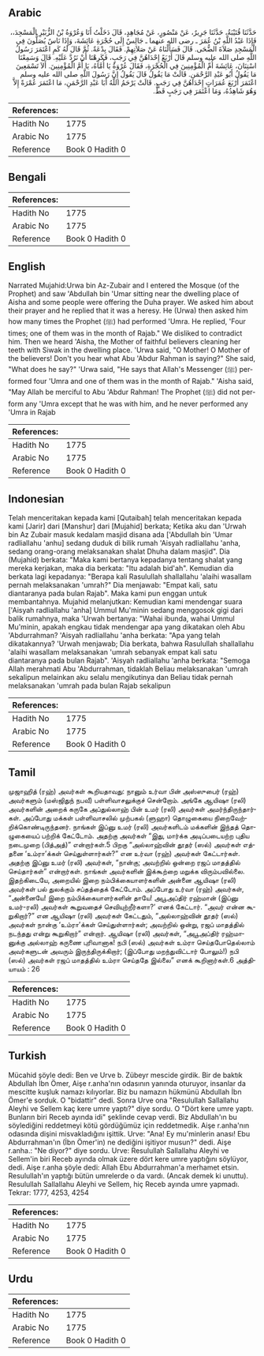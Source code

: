 ## Arabic


<div dir="rtl" lang="ar" style={{fontSize:'larger',backgroundColor:'#f8f9fa',padding:20}}>
حَدَّثَنَا قُتَيْبَةُ، حَدَّثَنَا جَرِيرٌ، عَنْ مَنْصُورٍ، عَنْ مُجَاهِدٍ، قَالَ دَخَلْتُ أَنَا وَعُرْوَةُ بْنُ الزُّبَيْرِ الْمَسْجِدَ،، فَإِذَا عَبْدُ اللَّهِ بْنُ عُمَرَ ـ رضى الله عنهما ـ جَالِسٌ إِلَى حُجْرَةِ عَائِشَةَ، وَإِذَا نَاسٌ يُصَلُّونَ فِي الْمَسْجِدِ صَلاَةَ الضُّحَى‏.‏ قَالَ فَسَأَلْنَاهُ عَنْ صَلاَتِهِمْ‏.‏ فَقَالَ بِدْعَةٌ‏.‏ ثُمَّ قَالَ لَهُ كَمِ اعْتَمَرَ رَسُولُ اللَّهِ صلى الله عليه وسلم قَالَ أَرْبَعً إِحْدَاهُنَّ فِي رَجَبٍ، فَكَرِهْنَا أَنْ نَرُدَّ عَلَيْهِ‏.‏ قَالَ وَسَمِعْنَا اسْتِنَانَ، عَائِشَةَ أُمِّ الْمُؤْمِنِينَ فِي الْحُجْرَةِ، فَقَالَ عُرْوَةُ يَا أُمَّاهُ، يَا أُمَّ الْمُؤْمِنِينَ‏.‏ أَلاَ تَسْمَعِينَ مَا يَقُولُ أَبُو عَبْدِ الرَّحْمَنِ‏.‏ قَالَتْ مَا يَقُولُ قَالَ يَقُولُ إِنَّ رَسُولَ اللَّهِ صلى الله عليه وسلم اعْتَمَرَ أَرْبَعَ عُمَرَاتٍ إِحْدَاهُنَّ فِي رَجَبٍ‏.‏ قَالَتْ يَرْحَمُ اللَّهُ أَبَا عَبْدِ الرَّحْمَنِ، مَا اعْتَمَرَ عُمْرَةً إِلاَّ وَهُوَ شَاهِدُهُ، وَمَا اعْتَمَرَ فِي رَجَبٍ قَطُّ‏.‏
</div>
<div style={{backgroundColor:'#f8f9fa',padding:20, marginBottom: 10}}><table> <thead> <tr> <th>References:</th> <th></th> </tr> </thead> <tbody><tr><td>Hadith No</td><td>1775</td></tr><tr><td>Arabic No</td><td>1775</td></tr><tr><td>Reference</td><td>Book 0 Hadith 0</td></tr></tbody></table></div>

## Bengali


<div dir="ltr" lang="bn" style={{fontSize:'larger',backgroundColor:'#f8f9fa',padding:20}}>

</div>
<div style={{backgroundColor:'#f8f9fa',padding:20, marginBottom: 10}}><table> <thead> <tr> <th>References:</th> <th></th> </tr> </thead> <tbody><tr><td>Hadith No</td><td>1775</td></tr><tr><td>Arabic No</td><td>1775</td></tr><tr><td>Reference</td><td>Book 0 Hadith 0</td></tr></tbody></table></div>

## English


<div dir="ltr" lang="en" style={{fontSize:'larger',backgroundColor:'#f8f9fa',padding:20}}>
Narrated Mujahid:Urwa bin Az-Zubair and I entered the Mosque (of the Prophet) and saw 'Abdullah bin 'Umar sitting near the dwelling place of Aisha and some people were offering the Duha prayer. We asked him about their prayer and he replied that it was a heresy. He (Urwa) then asked him how many times the Prophet (ﷺ) had performed 'Umra. He replied, 'Four times; one of them was in the month of Rajab." We disliked to contradict him. Then we heard 'Aisha, the Mother of faithful believers cleaning her teeth with Siwak in the dwelling place. 'Urwa said, "O Mother! O Mother of the believers! Don't you hear what Abu 'Abdur Rahman is saying?" She said, "What does he say?" 'Urwa said, "He says that Allah's Messenger (ﷺ) performed four 'Umra and one of them was in the month of Rajab." 'Aisha said, "May Allah be merciful to Abu 'Abdur Rahman! The Prophet (ﷺ) did not perform any 'Umra except that he was with him, and he never performed any 'Umra in Rajab
</div>
<div style={{backgroundColor:'#f8f9fa',padding:20, marginBottom: 10}}><table> <thead> <tr> <th>References:</th> <th></th> </tr> </thead> <tbody><tr><td>Hadith No</td><td>1775</td></tr><tr><td>Arabic No</td><td>1775</td></tr><tr><td>Reference</td><td>Book 0 Hadith 0</td></tr></tbody></table></div>

## Indonesian


<div dir="ltr" lang="id" style={{fontSize:'larger',backgroundColor:'#f8f9fa',padding:20}}>
Telah menceritakan kepada kami [Qutaibah] telah menceritakan kepada kami [Jarir] dari [Manshur] dari [Mujahid] berkata; Ketika aku dan 'Urwah bin Az Zubair masuk kedalam masjid disana ada ['Abdullah bin 'Umar radliallahu 'anhu] sedang duduk di bilik rumah 'Aisyah radliallahu 'anha, sedang orang-orang melaksanakan shalat Dhuha dalam masjid". Dia (Mujahid) berkata: "Maka kami bertanya kepadanya tentang shalat yang mereka kerjakan, maka dia berkata: "Itu adalah bid'ah". Kemudian dia berkata lagi kepadanya: "Berapa kali Rasulullah shallallahu 'alaihi wasallam pernah melaksanakan 'umrah?" Dia menjawab: "Empat kali, satu diantaranya pada bulan Rajab". Maka kami pun enggan untuk membantahnya. Mujahid melanjutkan: Kemudian kami mendengar suara ['Aisyah radliallahu 'anha] Ummul Mu'minin sedang menggosok gigi dari balik rumahnya, maka 'Urwah bertanya: "Wahai ibunda, wahai Ummul Mu'minin, apakah engkau tidak mendengar apa yang dikatakan oleh Abu 'Abdurrahman? 'Aisyah radliallahu 'anha berkata: "Apa yang telah dikatakannya? 'Urwah menjawab; Dia berkata, bahwa Rasulullah shallallahu 'alaihi wasallam melaksanakan 'umrah sebanyak empat kali satu diantaranya pada bulan Rajab". 'Aisyah radliallahu 'anha berkata: "Semoga Allah merahmati Abu 'Abdurrahman, tidaklah Beliau melaksanakan 'umrah sekalipun melainkan aku selalu mengikutinya dan Beliau tidak pernah melaksanakan 'umrah pada bulan Rajab sekalipun
</div>
<div style={{backgroundColor:'#f8f9fa',padding:20, marginBottom: 10}}><table> <thead> <tr> <th>References:</th> <th></th> </tr> </thead> <tbody><tr><td>Hadith No</td><td>1775</td></tr><tr><td>Arabic No</td><td>1775</td></tr><tr><td>Reference</td><td>Book 0 Hadith 0</td></tr></tbody></table></div>

## Tamil


<div dir="ltr" lang="ta" style={{fontSize:'larger',backgroundColor:'#f8f9fa',padding:20}}>
முஜாஹித் (ரஹ்) அவர்கள் கூறியதாவது: நானும் உர்வா பின் அஸ்ஸுபைர் (ரஹ்) அவர்களும் (மஸ்ஜிதுந் நபவீ) பள்ளிவாசலுக்குச் சென்றோம். அங்கே ஆயிஷா (ரலி) அவர்களின் அறைக் கருகே அப்துல்லாஹ் பின் உமர் (ரலி) அவர்கள் அமர்ந்திருந்தார்கள். அப்போது மக்கள் பள்ளிவாசலில் முற்பகல் (ளுஹா) தொழுகையை நிறைவேற்றிக்கொண்டிருந்தனர். நாங்கள் இப்னு உமர் (ரலி) அவர்களிடம் மக்களின் இந்தத் தொழுகையைப் பற்றிக் கேட்டோம். அதற்கு அவர்கள் “இது, மார்க்க அடிப்படையற்ற புதிய நடைமுறை (பித்அத்)” என்றார்கள்.5 பிறகு “அல்லாஹ்வின் தூதர் (ஸல்) அவர்கள் எத்தனை ‘உம்ரா’க்கள் செய்துள்ளார்கள்?” என உர்வா (ரஹ்) அவர்கள் கேட்டார்கள். அதற்கு இப்னு உமர் (ரலி) அவர்கள், “நான்கு; அவற்றில் ஒன்றை ரஜப் மாதத்தில் செய்தார்கள்” என்றார்கள். நாங்கள் அவர்களின் இக்கூற்றை மறுக்க விரும்பவில்லை. இதற்கிடையே, அறையில் இறை நம்பிக்கையாளர்களின் அன்னை ஆயிஷா (ரலி) அவர்கள் பல் துலக்கும் சப்தத்தைக் கேட்டோம். அப்போது உர்வா (ரஹ்) அவர்கள், “அன்னையே! இறை நம்பிக்கையாளர்களின் தாயே! அபூஅப்திர் ரஹ்மான் (இப்னு உமர்-ரலி) அவர்கள் கூறுவதைச் செவியுற்றீர்களா?’ எனக் கேட்டார். “அவர் என்ன கூறுகிறார்?” என ஆயிஷா (ரலி) அவர்கள் கேட்டதும், “அல்லாஹ்வின் தூதர் (ஸல்) அவர்கள் நான்கு ‘உம்ரா’க்கள் செய்துள்ளார்கள்; அவற்றில் ஒன்று, ரஜப் மாதத்தில் நடந்தது என்று கூறுகிறார்” என்றார். ஆயிஷா (ரலி) அவர்கள், “அபூஅப்திர் ரஹ்மானுக்கு அல்லாஹ் கருணை புரிவானாக! நபி (ஸல்) அவர்கள் உம்ரா செய்தபோதெல்லாம் அவர்களுடன் அவரும் இருந்திருக்கிறார்; (இப்போது மறந்துவிட்டார் போலும்!) நபி (ஸல்) அவர்கள் ரஜப் மாதத்தில் உம்ரா செய்ததே இல்லை” எனக் கூறினார்கள்.6 அத்தியாயம் : 26
</div>
<div style={{backgroundColor:'#f8f9fa',padding:20, marginBottom: 10}}><table> <thead> <tr> <th>References:</th> <th></th> </tr> </thead> <tbody><tr><td>Hadith No</td><td>1775</td></tr><tr><td>Arabic No</td><td>1775</td></tr><tr><td>Reference</td><td>Book 0 Hadith 0</td></tr></tbody></table></div>

## Turkish


<div dir="ltr" lang="tr" style={{fontSize:'larger',backgroundColor:'#f8f9fa',padding:20}}>
Mücahid şöyle dedi: Ben ve Urve b. Zübeyr mescide girdik. Bir de baktık Abdullah İbn Ömer, Aişe r.anha'nın odasının yanında oturuyor, insanlar da mescitte kuşluk namazı kılıyorlar. Biz bu namazın hükmünü Abdullah İbn Ömer'e sorduk. O "bidattir" dedi. Sonra Urve ona "Resulullah Sallallahu Aleyhi ve Sellem kaç kere umre yaptı?" diye sordu. O "Dört kere umre yaptı. Bunların biri Receb ayında idi" şeklinde cevap verdi. Biz Abdullah'ın bu söylediğini reddetmeyi kötü gördüğümüz için reddetmedik. Aişe r.anha'nın odasında dişini misvakladığını işittik. Urve: "Ana! Ey mu'minlerin anası! Ebu Abdurrahman'ın (İbn Ömer'in) ne dediğini işitiyor musun?" dedi. Aişe r.anha.: "Ne diyor?" diye sordu. Urve: Resulullah Sallallahu Aleyhi ve Sellem'in biri Receb ayında olmak üzere dört kere umre yaptığını söylüyor, dedi. Aişe r.anha şöyle dedi: Allah Ebu Abdurrahman'a merhamet etsin. Resulullah'ın yaptığı bütün umrelerde o da vardı. (Ancak demek ki unuttu). Resulullah Sallallahu Aleyhi ve Sellem, hiç Receb ayında umre yapmadı. Tekrar: 1777, 4253, 4254
</div>
<div style={{backgroundColor:'#f8f9fa',padding:20, marginBottom: 10}}><table> <thead> <tr> <th>References:</th> <th></th> </tr> </thead> <tbody><tr><td>Hadith No</td><td>1775</td></tr><tr><td>Arabic No</td><td>1775</td></tr><tr><td>Reference</td><td>Book 0 Hadith 0</td></tr></tbody></table></div>

## Urdu


<div dir="rtl" lang="ur" style={{fontSize:'larger',backgroundColor:'#f8f9fa',padding:20}}>

</div>
<div style={{backgroundColor:'#f8f9fa',padding:20, marginBottom: 10}}><table> <thead> <tr> <th>References:</th> <th></th> </tr> </thead> <tbody><tr><td>Hadith No</td><td>1775</td></tr><tr><td>Arabic No</td><td>1775</td></tr><tr><td>Reference</td><td>Book 0 Hadith 0</td></tr></tbody></table></div>
